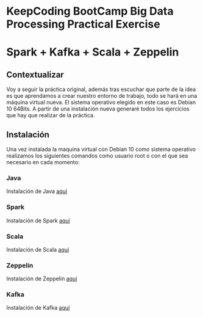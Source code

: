 # KeepCoding BootCamp Big Data Processing Practical Exercise

# Spark + Kafka + Scala + Zeppelin

## Contextualizar

Voy a seguir la práctica original, además tras escuchar que parte de la idea es que aprendamos a crear nuestro entorno de trabajo, todo se hará en una máquina virtual nueva. El sistema operativo elegido en este caso es Debian 10 64Bits. A partir de una instalación nueva generaré todos los ejercicios que hay que realizar de la práctica.

## Instalación

Una vez instalada la maquina virtual con Debian 10 como sistema operativo realizamos los siguientes comandos como usuario root o con el que sea necesario en cada momento:

### Java

Instalación de Java [aquí](https://github.com/amadorsoy/keepCodingBootCampBDML/blob/master/bigdataprocessing/instalacionjava.md)

### Spark

Instalación de Spark [aquí](https://github.com/amadorsoy/keepCodingBootCampBDML/blob/master/bigdataprocessing/instalacionspark.md)


### Scala 

Instalación de Scala [aquí](https://github.com/amadorsoy/keepCodingBootCampBDML/blob/master/bigdataprocessing/instalacionscala.md)

### Zeppelin

Instalación de Zeppelin [aquí](https://github.com/amadorsoy/keepCodingBootCampBDML/blob/master/bigdataprocessing/instalacionzeppelin.md)

### Kafka

Instalación de Kafka [aquí](https://github.com/amadorsoy/keepCodingBootCampBDML/blob/master/bigdataprocessing/instalacionkafka.md)